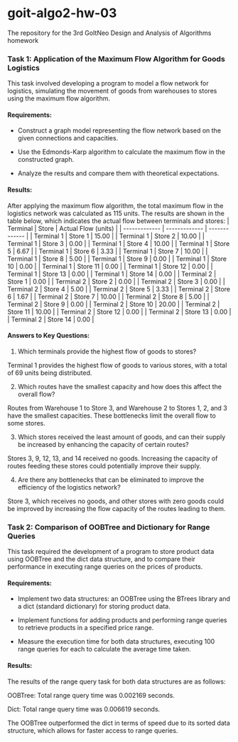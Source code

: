 # goit-algo2-hw-03
The repository for the 3rd GoItNeo Design and Analysis of Algorithms homework


### Task 1: Application of the Maximum Flow Algorithm for Goods Logistics
This task involved developing a program to model a flow network for logistics, simulating the movement of goods from warehouses to stores using the maximum flow algorithm.

#### Requirements:
- Construct a graph model representing the flow network based on the given connections and capacities.

- Use the Edmonds-Karp algorithm to calculate the maximum flow in the constructed graph.

- Analyze the results and compare them with theoretical expectations.

#### Results:
After applying the maximum flow algorithm, the total maximum flow in the logistics network was calculated as 115 units. The results are shown in the table below, which indicates the actual flow between terminals and stores:
| Terminal | Store | Actual Flow (units) | 
| ------------- | ------------- | ------------- |
| Terminal 1 | Store 1 | 15.00 | 
| Terminal 1 | Store 2 | 10.00 |
| Terminal 1 | Store 3 | 0.00 |
| Terminal 1 | Store 4 | 10.00 |
| Terminal 1 | Store 5 | 6.67 |
| Terminal 1 | Store 6 | 3.33 |
| Terminal 1 | Store 7 | 10.00 |
| Terminal 1 | Store 8 | 5.00 |
| Terminal 1 | Store 9 | 0.00 |
| Terminal 1 | Store 10 | 0.00 |
| Terminal 1 | Store 11 | 0.00 |
| Terminal 1 | Store 12 | 0.00 |
| Terminal 1 | Store 13 | 0.00 |
| Terminal 1 | Store 14 | 0.00 |
| Terminal 2 | Store 1 | 0.00 |
| Terminal 2 | Store 2 | 0.00 |
| Terminal 2 | Store 3 | 0.00 |
| Terminal 2 | Store 4 | 5.00 |
| Terminal 2 | Store 5 | 3.33 |
| Terminal 2 | Store 6 | 1.67 |
| Terminal 2 | Store 7 | 10.00 |
| Terminal 2 | Store 8 | 5.00 |
| Terminal 2 | Store 9 | 0.00 |
| Terminal 2 | Store 10 | 20.00 |
| Terminal 2 | Store 11 | 10.00 |
| Terminal 2 | Store 12 | 0.00 |
| Terminal 2 | Store 13 | 0.00 |
| Terminal 2 | Store 14 | 0.00 |

#### Answers to Key Questions:
1. Which terminals provide the highest flow of goods to stores?

Terminal 1 provides the highest flow of goods to various stores, with a total of 69 units being distributed.

2. Which routes have the smallest capacity and how does this affect the overall flow?

Routes from Warehouse 1 to Store 3, and Warehouse 2 to Stores 1, 2, and 3 have the smallest capacities. These bottlenecks limit the overall flow to some stores.

3. Which stores received the least amount of goods, and can their supply be increased by enhancing the capacity of certain routes?

Stores 3, 9, 12, 13, and 14 received no goods. Increasing the capacity of routes feeding these stores could potentially improve their supply.

4. Are there any bottlenecks that can be eliminated to improve the efficiency of the logistics network?

Store 3, which receives no goods, and other stores with zero goods could be improved by increasing the flow capacity of the routes leading to them.

### Task 2: Comparison of OOBTree and Dictionary for Range Queries
This task required the development of a program to store product data using OOBTree and the dict data structure, and to compare their performance in executing range queries on the prices of products.

#### Requirements:
- Implement two data structures: an OOBTree using the BTrees library and a dict (standard dictionary) for storing product data.

- Implement functions for adding products and performing range queries to retrieve products in a specified price range.

- Measure the execution time for both data structures, executing 100 range queries for each to calculate the average time taken.

#### Results:
The results of the range query task for both data structures are as follows:

OOBTree: Total range query time was 0.002169 seconds.

Dict: Total range query time was 0.006619 seconds.

The OOBTree outperformed the dict in terms of speed due to its sorted data structure, which allows for faster access to range queries.